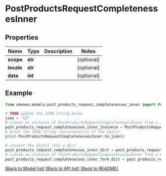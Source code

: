 # PostProductsRequestCompletenessesInner


## Properties
Name | Type | Description | Notes
------------ | ------------- | ------------- | -------------
**scope** | **str** |  | [optional] 
**locale** | **str** |  | [optional] 
**data** | **int** |  | [optional] 

## Example

```python
from akeneo.models.post_products_request_completenesses_inner import PostProductsRequestCompletenessesInner

# TODO update the JSON string below
json = "{}"
# create an instance of PostProductsRequestCompletenessesInner from a JSON string
post_products_request_completenesses_inner_instance = PostProductsRequestCompletenessesInner.from_json(json)
# print the JSON string representation of the object
print PostProductsRequestCompletenessesInner.to_json()

# convert the object into a dict
post_products_request_completenesses_inner_dict = post_products_request_completenesses_inner_instance.to_dict()
# create an instance of PostProductsRequestCompletenessesInner from a dict
post_products_request_completenesses_inner_form_dict = post_products_request_completenesses_inner.from_dict(post_products_request_completenesses_inner_dict)
```
[[Back to Model list]](../README.md#documentation-for-models) [[Back to API list]](../README.md#documentation-for-api-endpoints) [[Back to README]](../README.md)


